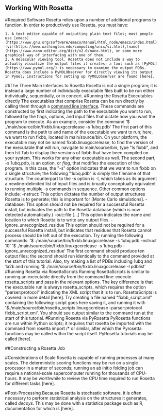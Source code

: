 ## Working With Rosetta
#Required Software
Rosetta relies upon a number of additional programs to function. In order to productively use Rosetta, you must have:

    1. A text editor capable of outputting plain text files; most people use [emacs](https://www.gnu.org/software/emacs/manual/html_node/emacs/index.html),[vi](https://www.washington.edu/computing/unix/vi.html),[nano](https://www.nano-editor.org/dist/v2.0/nano.html), or some more graphical way of interfacing with one of them.
    2. A molecular viewing tool. Rosetta does not include a way to actually visualize the output files it creates; a tool such as [PyMOL](https://www.pymol.org/) is necessary to examine the output PDBs. Rosetta does include a PyMOLObserver for directly viewing its output in Pymol; instructions for setting up PyMOLObserver are found [here].

##The Three Main Interfaces to Rosetta
Rosetta is not a single program; it is instead a large number of individually executable files built to be run either individually, sequentially, or in concert.
#Running the Rosetta Executables directly
The executables that comprise Rosetta can be run directly by calling them through a [command line interface](https://bash.cyberciti.biz/guide/Main_Page). These commands are constructed by first indicating the path to the executable you want to run, followed by the flags, options, and input files that dictate how you want the program to execute. 
As an example, consider the command '$ ./main/source/bin/fixbb.linuxgccrelease -s 1ubq.pdb'
The first part of this command is the path to and name of the executable we want to run; here, we want to run fixbb, located in main/source/bin. On your platform, the executable may not be named fixbb.linuxgccrelease; to find the version of the executable that will run, navigate to main/source/bin, type "ls fixbb", and then hit Tab to display the versions of fixbb that have been compiled on your system. This works for any other executable as well.
The second part, -s 1ubq.pdb, is an option, or *flag*, that modifies the execution of the program. In this case, the "-s" option indicates that we want to run fixbb on a single structure; the following "1ubq.pdb" is simply the filename of that structure. The counterpart to the -s option is -l, which takes as its argument a newline-delimited list of input files and is broadly conceptually equivalent to running multiple -s commands in sequence. Other common options include:
	-nstruct: This option dictates the number of output structures Rosetta is to generate; this is important for [Monte Carlo simulations].
	-database: This option should not be required for a successful Rosetta install, but indicates the path to the Rosetta database (which is now detected automatically.)
	-out::file [...] This option indicates the name and location to which Rosetta is to write any output files.
	-ignore_unrecognized_residue This option should not be required for a successful Rosetta install, but indicates that residues that Rosetta cannot process should be left out of the execution.
Try running the following commands:
	'$ ./main/source/bin/fixbb.linuxgccrelease -s 1ubq.pdb -nstruct 10'
	'$ ./main/source/bin/fixbb.linuxgccrelease -s 1ubq.pdb -ignore_unrecognized_residue'
The first command should produce ten output files; the second should run identically to the command provided at the start of this tutorial.
Also, try making a list of PDBs including 1ubq and 1a2b and running
	'$ ./main/source/bin/fixbb.linuxgccrelease -l pdblist'
#Running Rosetta via RosettaScripts
Running RosettaScripts is similar to running an executable directly from the command line: execute rosetta_scripts and pass in the relevant options. The key difference is that the executable run is always rosetta_scripts, which requires the option "parser:protocol" indicating the XML script that it is to run. RosettaScripts is covered in more detail [here]. Try creating a file named "fixbb_script.xml" containing the following:
	<ROSETTASCRIPTS>
	script goes here
	</ROSETTASCRIPTS>
saving it, and running it with '$./main/source/bin/rosetta_scripts.linuxgccrelease -parser:protocol fixbb_script.xml'. You should see output similar to the command run at the start of this tutorial.
#Running Rosetta via PyRosetta
PyRosetta functions are run within Python scripts; it requires that rosetta be imported with the command
	from rosetta import /*
or similar, after which the Pyrosetta functions may be called within the script itself. PyRosetta tutorials may be called [here].

##Constructing a Rosetta Job

#Considerations of Scale
Rosetta is capable of running processes at many scales. The deterministic scoring functions may be run on a single processor in a matter of seconds; running an ab initio folding job can require a national-scale supercomputer running for thousands of CPU-hours. It may be worthwhile to review the CPU time required to run Rosetta for different tasks [here].

#Post-Processing
Because Rosetta is stochastic software, it is often necessary to perform statistical analysis on the structures it generates, called *decoys*. This may be done with a statistics package such as R, documentation for which is [here].

